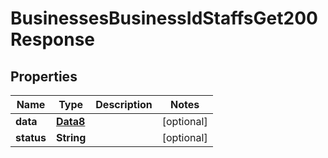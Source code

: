 

# BusinessesBusinessIdStaffsGet200Response


## Properties

Name | Type | Description | Notes
------------ | ------------- | ------------- | -------------
**data** | [**Data8**](Data8.md) |  |  [optional]
**status** | **String** |  |  [optional]



